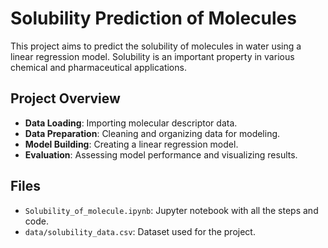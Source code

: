 # Solubility Prediction of Molecules

This project aims to predict the solubility of molecules in water using a linear regression model. Solubility is an important property in various chemical and pharmaceutical applications.

## Project Overview

- **Data Loading**: Importing molecular descriptor data.
- **Data Preparation**: Cleaning and organizing data for modeling.
- **Model Building**: Creating a linear regression model.
- **Evaluation**: Assessing model performance and visualizing results.

## Files

- `Solubility_of_molecule.ipynb`: Jupyter notebook with all the steps and code.
- `data/solubility_data.csv`: Dataset used for the project.


